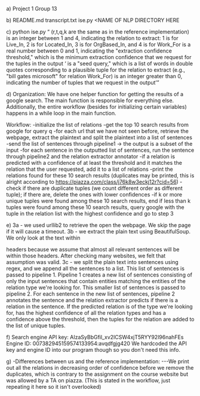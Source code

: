 a) Project 1 Group 13

b) README.md transcript.txt ise.py <NAME OF NLP DIRECTORY HERE

c) python ise.py <r> <t> <q> <k>
(r,t,q,k are the same as in the reference implementation)
<r> is an integer between 1 and 4, indicating the relation to extract: 1 is for Live_In, 2 is for Located_In, 3 is for OrgBased_In, and 4 is for Work_For
<t> is a real number between 0 and 1, indicating the "extraction confidence threshold," which is the minimum extraction confidence that we request for the tuples in the output
<q> is a "seed query," which is a list of words in double quotes corresponding to a plausible tuple for the relation to extract (e.g., "bill gates microsoft" for relation Work_For)
<k> is an integer greater than 0, indicating the number of tuples that we request in the output

d) Organization: 
We have one helper function for getting the results of a google search. The main function is responsible for everything else. Additionally, the entire workflow (besides for initializing certain variables) happens in a while loop in the main function.

Workflow:
-initialize the list of relations
-get the top 10 search results from google for query q
-for each url that we have not seen before, retrieve the webpage, extract the plaintext and split the plaintext into a list of sentences
-send the list of sentences through pipeline1 -> the output is a subset of the input
-for each sentence in the outputted list of sentences, run the sentence through pipeline2 and the relation extractor annotator
-if a relation is predicted with a confidence of at least the threshold and it matches the relation that the user requested, add it to a list of relations
-print the relations found for these 10 search results (duplicates may be printed, this is alright according to https://piazza.com/class/j76k8w3eckj12r?cid=56)
-check if there are duplicate tuples (we count different order as different tuple); if there are, delete the ones with lower confidences
-if k or more unique tuples were found among these 10 search results, end
 if less than k tuples were found among these 10 search results, query google with the tuple in the relation list with the highest confidence and go to step 3

e)
3a - we used urllib2 to retrieve the open the webpage. We skip the page if it will cause a timeout.
3b - we extract the plain text using BeautifulSoup. We only look at the text within <p> </p> headers because we assume that almost all relevant sentences will be within those headers. After checking many websites, we felt that assumption was valid.
3c - we split the plain text into sentences using regex, and we append all the sentences to a list. This list of sentences is passed to pipeline 1. Pipeline 1 creates a new list of sentences consisting of only the input sentences that contain entities matching the entities of the relation type we're looking for. This smaller list of sentences is passed to pipeline 2. For each sentence in the new list of sentences, pipeline 2 annotates the sentence and the relation extractor predicts if there is a relation in the sentence. If the predicted relation is of the type we're looking for, has the highest confidence of all the relation types and has a confidence above the threshold, then the tuples for the relation are added to the list of unique tuples.


f)
Search engine API key: AIzaSyBbGfil_xv2ICSW4xjT5RYY92l96nahFEs
Engine ID: 007382945159574133954:avqdfgjg420
We hardcoded the API key and engine ID into our program though so you don't need this info.

g)
-Differences between us and the reference implementation:
---We print out all the relations in decreasing order of confidence before we remove the duplicates, which is contrary to the assignment on the course website but was allowed by a TA on piazza. (This is stated in the workflow, just repeating it here so it isn't overlooked)
